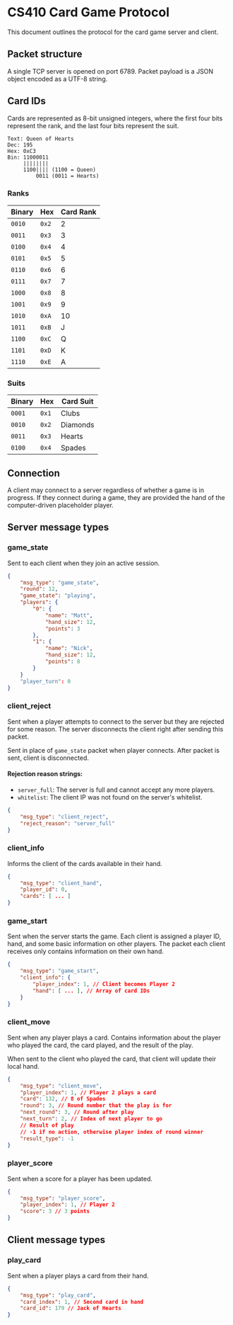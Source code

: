 # CS410 Card Game Protocol

This document outlines the protocol for the card game server and client.

## Packet structure

A single TCP server is opened on port 6789. Packet payload is a JSON object encoded as a UTF-8 string.

## Card IDs

Cards are represented as 8-bit unsigned integers, where the first four bits represent the rank, and the last four bits represent the suit.

```
Text: Queen of Hearts
Dec: 195
Hex: 0xC3
Bin: 11000011
     ||||||||
     1100|||| (1100 = Queen)
         0011 (0011 = Hearts)
```

### Ranks
|Binary|Hex|Card Rank|
|---|---|---|
|`0010`|`0x2`|2|
|`0011`|`0x3`|3|
|`0100`|`0x4`|4|
|`0101`|`0x5`|5|
|`0110`|`0x6`|6|
|`0111`|`0x7`|7|
|`1000`|`0x8`|8|
|`1001`|`0x9`|9|
|`1010`|`0xA`|10|
|`1011`|`0xB`|J|
|`1100`|`0xC`|Q|
|`1101`|`0xD`|K|
|`1110`|`0xE`|A|

### Suits

|Binary|Hex|Card Suit|
|---|---|---|
|`0001`|`0x1`|Clubs|
|`0010`|`0x2`|Diamonds|
|`0011`|`0x3`|Hearts|
|`0100`|`0x4`|Spades|

## Connection

A client may connect to a server regardless of whether a game is in progress.
If they connect during a game, they are provided the hand of the computer-driven placeholder player.

## Server message types

### game_state

Sent to each client when they join an active session.

```json
{
    "msg_type": "game_state",
    "round": 12,
    "game_state": "playing",
    "players": {
        "0": {
            "name": "Matt",
            "hand_size": 12,
            "points": 3
        },
        "1": {
            "name": "Nick",
            "hand_size": 12,
            "points": 8
        }
    }
    "player_turn": 0
}
```

### client_reject

Sent when a player attempts to connect to the server but they are rejected
for some reason. The server disconnects the client right after sending this packet.

Sent in place of `game_state` packet when player connects. After packet
is sent, client is disconnected.

#### Rejection reason strings:

* `server_full`: The server is full and cannot accept any more players.
* `whitelist`: The client IP was not found on the server's whitelist.

```json
{
    "msg_type": "client_reject",
    "reject_reason": "server_full"
}
```

### client_info

Informs the client of the cards available in their hand.

```json
{
    "msg_type": "client_hand",
    "player_id": 0,
    "cards": [ ... ]
}
```

### game_start

Sent when the server starts the game. Each client is assigned a player ID,
hand, and some basic information on other players. The packet each client receives only contains information on their own hand.

```json
{
    "msg_type": "game_start",
    "client_info": {
        "player_index": 1, // Client becomes Player 2
        "hand": [ ... ], // Array of card IDs
    }
}
```

### client_move

Sent when any player plays a card. Contains information about the player
who played the card, the card played, and the result of the play.

When sent to the client who played the card, that client will update
their local hand.

```json
{
    "msg_type": "client_move",
    "player_index": 1, // Player 2 plays a card
    "card": 132, // 8 of Spades
    "round": 3, // Round number that the play is for
    "next_round": 3, // Round after play
    "next_turn": 2, // Index of next player to go
    // Result of play
    // -1 if no action, otherwise player index of round winner
    "result_type": -1
}
```

### player_score

Sent when a score for a player has been updated.

```json
{
    "msg_type": "player_score",
    "player_index": 1, // Player 2
    "score": 3 // 3 points
}
```

## Client message types

### play_card

Sent when a player plays a card from their hand.

```json
{
    "msg_type": "play_card",
    "card_index": 1, // Second card in hand
    "card_id": 179 // Jack of Hearts
}
```

